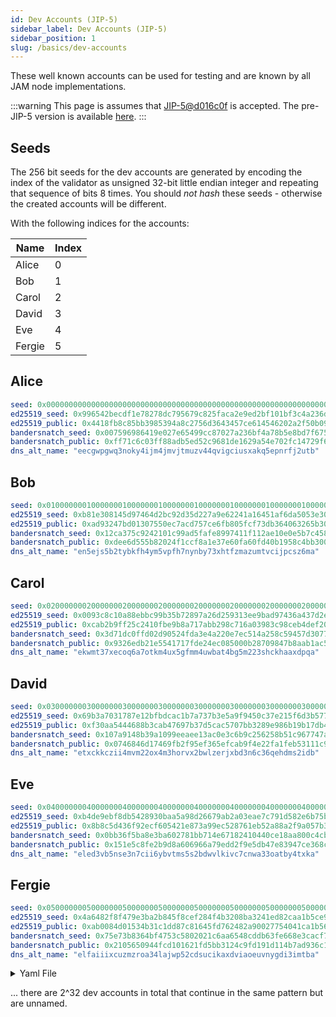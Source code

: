 ```yaml
---
id: Dev Accounts (JIP-5)
sidebar_label: Dev Accounts (JIP-5)
sidebar_position: 1
slug: /basics/dev-accounts
---
```


These well known accounts can be used for testing and are known by all JAM node implementations.

:::warning
This page is assumes that [JIP-5@d016c0f](https://github.com/polkadot-fellows/JIPs/pull/2) is accepted. The pre-JIP-5 version is available [here](../../old/dev-accounts-pre-jip5.md).
:::

## Seeds

The 256 bit seeds for the dev accounts are generated by encoding the index of the validator as unsigned 32-bit little endian integer and repeating that sequence of bits 8 times. You should *not hash* these seeds - otherwise the created accounts will be different.

With the following indices for the accounts:

| Name   | Index |
|--------|-------|
| Alice  | 0     |
| Bob    | 1     |
| Carol  | 2     |
| David  | 3     |
| Eve    | 4     |
| Fergie | 5     |

## Alice

```yaml
seed: 0x0000000000000000000000000000000000000000000000000000000000000000
ed25519_seed: 0x996542becdf1e78278dc795679c825faca2e9ed2bf101bf3c4a236d3ed79cf59
ed25519_public: 0x4418fb8c85bb3985394a8c2756d3643457ce614546202a2f50b093d762499ace
bandersnatch_seed: 0x007596986419e027e65499cc87027a236bf4a78b5e8bd7f675759d73e7a9c799
bandersnatch_public: 0xff71c6c03ff88adb5ed52c9681de1629a54e702fc14729f6b50d2f0a76f185b3
dns_alt_name: "eecgwpgwq3noky4ijm4jmvjtmuzv44qvigciusxakq5epnrfj2utb"
```

## Bob

```yaml
seed: 0x0100000001000000010000000100000001000000010000000100000001000000
ed25519_seed: 0xb81e308145d97464d2bc92d35d227a9e62241a16451af6da5053e309be4f91d7
ed25519_public: 0xad93247bd01307550ec7acd757ce6fb805fcf73db364063265b30a949e90d933
bandersnatch_seed: 0x12ca375c9242101c99ad5fafe8997411f112ae10e0e5b7c4589e107c433700ac
bandersnatch_public: 0xdee6d555b82024f1ccf8a1e37e60fa60fd40b1958c4bb3006af78647950e1b91
dns_alt_name: "en5ejs5b2tybkfh4ym5vpfh7nynby73xhtfzmazumtvcijpcsz6ma"
```

## Carol

```yaml
seed: 0x0200000002000000020000000200000002000000020000000200000002000000
ed25519_seed: 0x0093c8c10a88ebbc99b35b72897a26d259313ee9bad97436a437d2e43aaafa0f
ed25519_public: 0xcab2b9ff25c2410fbe9b8a717abb298c716a03983c98ceb4def2087500b8e341
bandersnatch_seed: 0x3d71dc0ffd02d90524fda3e4a220e7ec514a258c59457d3077ce4d4f003fd98a
bandersnatch_public: 0x9326edb21e5541717fde24ec085000b28709847b8aab1ac51f84e94b37ca1b66
dns_alt_name: "ekwmt37xecoq6a7otkm4ux5gfmm4uwbat4bg5m223shckhaaxdpqa"
```

## David

```yaml
seed: 0x0300000003000000030000000300000003000000030000000300000003000000
ed25519_seed: 0x69b3a7031787e12bfbdcac1b7a737b3e5a9f9450c37e215f6d3b57730e21001a
ed25519_public: 0xf30aa5444688b3cab47697b37d5cac5707bb3289e986b19b17db437206931a8d
bandersnatch_seed: 0x107a9148b39a1099eeaee13ac0e3c6b9c256258b51c967747af0f8749398a276
bandersnatch_public: 0x0746846d17469fb2f95ef365efcab9f4e22fa1feb53111c995376be8019981cc
dns_alt_name: "etxckkczii4mvm22ox4m3horvx2bwlzerjxbd3n6c36qehdms2idb"
```

## Eve

```yaml
seed: 0x0400000004000000040000000400000004000000040000000400000004000000
ed25519_seed: 0xb4de9ebf8db5428930baa5a98d26679ab2a03eae7c791d582e6b75b7f018d0d4
ed25519_public: 0x8b8c5d436f92ecf605421e873a99ec528761eb52a88a2f9a057b3b3003e6f32a
bandersnatch_seed: 0x0bb36f5ba8e3ba602781bb714e67182410440ce18aa800c4cb4dd22525b70409
bandersnatch_public: 0x151e5c8fe2b9d8a606966a79edd2f9e5db47e83947ce368ccba53bf6ba20a40b
dns_alt_name: "eled3vb5nse3n7cii6ybvtms5s2bdwvlkivc7cnwa33oatby4txka"
```

## Fergie

```yaml
seed: 0x0500000005000000050000000500000005000000050000000500000005000000
ed25519_seed: 0x4a6482f8f479e3ba2b845f8cef284f4b3208ba3241ed82caa1b5ce9fc6281730
ed25519_public: 0xab0084d01534b31c1dd87c81645fd762482a90027754041ca1b56133d0466c06
bandersnatch_seed: 0x75e73b8364bf4753c5802021c6aa6548cddb63fe668e3cacf7b48cdb6824bb09
bandersnatch_public: 0x2105650944fcd101621fd5bb3124c9fd191d114b7ad936c1d79d734f9f21392e
dns_alt_name: "elfaiiixcuzmzroa34lajwp52cdsucikaxdviaoeuvnygdi3imtba"
```

<details>

<summary>Yaml File</summary>

```yaml
Alice:
  seed: 0x0000000000000000000000000000000000000000000000000000000000000000
  ed25519_seed: 0x996542becdf1e78278dc795679c825faca2e9ed2bf101bf3c4a236d3ed79cf59
  ed25519_public: 0x4418fb8c85bb3985394a8c2756d3643457ce614546202a2f50b093d762499ace
  bandersnatch_seed: 0x007596986419e027e65499cc87027a236bf4a78b5e8bd7f675759d73e7a9c799
  bandersnatch_public: 0xff71c6c03ff88adb5ed52c9681de1629a54e702fc14729f6b50d2f0a76f185b3
  dns_alt_name: "eecgwpgwq3noky4ijm4jmvjtmuzv44qvigciusxakq5epnrfj2utb"

Bob:
  seed: 0x0100000001000000010000000100000001000000010000000100000001000000
  ed25519_seed: 0xb81e308145d97464d2bc92d35d227a9e62241a16451af6da5053e309be4f91d7
  ed25519_public: 0xad93247bd01307550ec7acd757ce6fb805fcf73db364063265b30a949e90d933
  bandersnatch_seed: 0x12ca375c9242101c99ad5fafe8997411f112ae10e0e5b7c4589e107c433700ac
  bandersnatch_public: 0xdee6d555b82024f1ccf8a1e37e60fa60fd40b1958c4bb3006af78647950e1b91
  dns_alt_name: "en5ejs5b2tybkfh4ym5vpfh7nynby73xhtfzmazumtvcijpcsz6ma"

Carol:
  seed: 0x0200000002000000020000000200000002000000020000000200000002000000
  ed25519_seed: 0x0093c8c10a88ebbc99b35b72897a26d259313ee9bad97436a437d2e43aaafa0f
  ed25519_public: 0xcab2b9ff25c2410fbe9b8a717abb298c716a03983c98ceb4def2087500b8e341
  bandersnatch_seed: 0x3d71dc0ffd02d90524fda3e4a220e7ec514a258c59457d3077ce4d4f003fd98a
  bandersnatch_public: 0x9326edb21e5541717fde24ec085000b28709847b8aab1ac51f84e94b37ca1b66
  dns_alt_name: "ekwmt37xecoq6a7otkm4ux5gfmm4uwbat4bg5m223shckhaaxdpqa"

David:
  seed: 0x0300000003000000030000000300000003000000030000000300000003000000
  ed25519_seed: 0x69b3a7031787e12bfbdcac1b7a737b3e5a9f9450c37e215f6d3b57730e21001a
  ed25519_public: 0xf30aa5444688b3cab47697b37d5cac5707bb3289e986b19b17db437206931a8d
  bandersnatch_seed: 0x107a9148b39a1099eeaee13ac0e3c6b9c256258b51c967747af0f8749398a276
  bandersnatch_public: 0x0746846d17469fb2f95ef365efcab9f4e22fa1feb53111c995376be8019981cc
  dns_alt_name: "etxckkczii4mvm22ox4m3horvx2bwlzerjxbd3n6c36qehdms2idb"

Eve:
  seed: 0x0400000004000000040000000400000004000000040000000400000004000000
  ed25519_seed: 0xb4de9ebf8db5428930baa5a98d26679ab2a03eae7c791d582e6b75b7f018d0d4
  ed25519_public: 0x8b8c5d436f92ecf605421e873a99ec528761eb52a88a2f9a057b3b3003e6f32a
  bandersnatch_seed: 0x0bb36f5ba8e3ba602781bb714e67182410440ce18aa800c4cb4dd22525b70409
  bandersnatch_public: 0x151e5c8fe2b9d8a606966a79edd2f9e5db47e83947ce368ccba53bf6ba20a40b
  dns_alt_name: "eled3vb5nse3n7cii6ybvtms5s2bdwvlkivc7cnwa33oatby4txka"

Fergie:
  seed: 0x0500000005000000050000000500000005000000050000000500000005000000
  ed25519_seed: 0x4a6482f8f479e3ba2b845f8cef284f4b3208ba3241ed82caa1b5ce9fc6281730
  ed25519_public: 0xab0084d01534b31c1dd87c81645fd762482a90027754041ca1b56133d0466c06
  bandersnatch_seed: 0x75e73b8364bf4753c5802021c6aa6548cddb63fe668e3cacf7b48cdb6824bb09
  bandersnatch_public: 0x2105650944fcd101621fd5bb3124c9fd191d114b7ad936c1d79d734f9f21392e
  dns_alt_name: "elfaiiixcuzmzroa34lajwp52cdsucikaxdviaoeuvnygdi3imtba"
```

</details>

... there are 2^32 dev accounts in total that continue in the same pattern but are unnamed.
